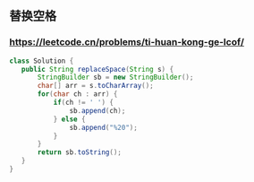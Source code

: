  ## 替换空格
 ### https://leetcode.cn/problems/ti-huan-kong-ge-lcof/
 ```java
 class Solution {
    public String replaceSpace(String s) {
        StringBuilder sb = new StringBuilder();
        char[] arr = s.toCharArray();
        for(char ch : arr) {
            if(ch != ' ') {
                sb.append(ch);
            } else {
                sb.append("%20");
            }
        }
        return sb.toString();
    }
}
 ```
